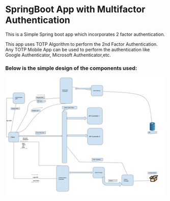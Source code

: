 # SpringBoot App with Multifactor Authentication
<p>
This is a Simple Spring boot app which incorporates 2 factor authentication.
</p>
<p>
This app uses TOTP Algorithm to perform the 2nd Factor Authentication. Any TOTP Mobile App can be used to perform the authentication like Google Authenticator, Microsoft Authenticator,etc.
</p>
<h3> Below is the simple design of the components used: </h3>
<p align="center">
  <img src="docs/MFA_App_Design.svg" />
</p>

